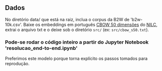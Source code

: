 ## Dados
No diretório data/ que está na raiz, inclua o corpus da B2W de 'b2w-10k.csv'. Baixe os embeddings em português [CBOW 50 dimensões](http://143.107.183.175:22980/download.php?file=embeddings/word2vec/cbow_s50.zip) do [NILC](http://nilc.icmc.usp.br/nilc/index.php/repositorio-de-word-embeddings-do-nilc), extrai o arquivo txt e o deixe sob o diretório ```src/``` (ex: ```src/cbow_s50.txt```).

### Pode-se rodar o código inteiro a partir do Jupyter Notebook 'resolucao_end-to-end.ipynb'
Preferimos este modelo porque torna explícito os passos tomados para reprodução.
